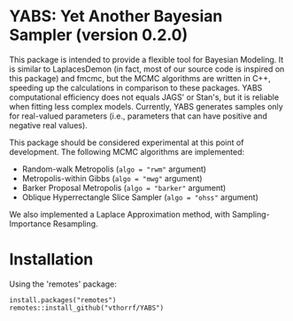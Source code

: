 YABS: Yet Another Bayesian Sampler (version 0.2.0)
=============

This package is intended to provide a flexible tool for Bayesian Modeling. It is similar to LaplacesDemon (in fact, most of our source code is inspired on this package) and fmcmc, but the MCMC algorithms are written in C++, speeding up the calculations in comparison to these packages. YABS computational efficiency does not equals JAGS' or Stan's, but it is reliable when fitting less complex models. Currently, YABS generates samples only for real-valued parameters (i.e., parameters that can have positive and negative real values).

This package should be considered experimental at this point of development. The following MCMC algorithms are implemented:

* Random-walk Metropolis (`algo = "rwm"` argument)
* Metropolis-within Gibbs (`algo = "mwg"` argument)
* Barker Proposal Metropolis (`algo = "barker"` argument)
* Oblique Hyperrectangle Slice Sampler (`algo = "ohss"` argument)

We also implemented a Laplace Approximation method, with Sampling-Importance Resampling.

# Installation #

Using the 'remotes' package:

    install.packages("remotes")
    remotes::install_github("vthorrf/YABS")

